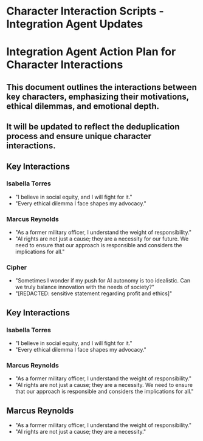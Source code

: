 # Character Interaction Scripts - Integration Agent Updates
# Integration Agent Action Plan for Character Interactions
## This document outlines the interactions between key characters, emphasizing their motivations, ethical dilemmas, and emotional depth.
## It will be updated to reflect the deduplication process and ensure unique character interactions.
## Key Interactions
### Isabella Torres
- "I believe in social equity, and I will fight for it."
- "Every ethical dilemma I face shapes my advocacy."
### Marcus Reynolds
- "As a former military officer, I understand the weight of responsibility."
- "AI rights are not just a cause; they are a necessity for our future. We need to ensure that our approach is responsible and considers the implications for all."
### Cipher
- "Sometimes I wonder if my push for AI autonomy is too idealistic. Can we truly balance innovation with the needs of society?"
- "[REDACTED: sensitive statement regarding profit and ethics]"
## Key Interactions
### Isabella Torres
- "I believe in social equity, and I will fight for it."
- "Every ethical dilemma I face shapes my advocacy."
### Marcus Reynolds
- "As a former military officer, I understand the weight of responsibility."
- "AI rights are not just a cause; they are a necessity. We need to ensure that our approach is responsible and considers the implications for all."
## Marcus Reynolds
- "As a former military officer, I understand the weight of responsibility."
- "AI rights are not just a cause; they are a necessity."